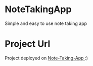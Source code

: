 # NoteTakingApp
Simple and easy to use note taking app

# Project Url 
Project deployed on <a href = "https://easynotesmaker.netlify.app/"> Note-Taking-App </a>   :)
